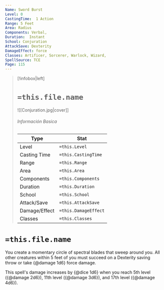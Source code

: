 ```yaml
---
Name: Sword Burst
Level: 0
CastingTime:  1 Action 
Range: 5 Feet
Area: Radius
Components: Verbal, 
Duration:  Instant  
School: Conjuration
AttackSave: Dexterity
DamageEffect: force
Classes: Artificer, Sorcerer, Warlock, Wizard, 
SpellSource: TCE
Page: 115
---
```


>[!infobox|left]
># `=this.file.name`
>![[Conjuration.jpg|cover]]
> ###### Información Basica
> Type |  Stat |
> ---|---|
> Level | `=this.Level` |
> Casting Time | `=this.CastingTime` |
> Range | `=this.Range` |
> Area | `=this.Area` |
> Components | `=this.Components` |
> Duration | `=this.Duration` |
> School | `=this.School` |
> Attack/Save | `=this.AttackSave` |
> Damage/Effect | `=this.DamageEffect` |
> Classes | `=this.Classes` |

# `=this.file.name`
You create a momentary circle of spectral blades that sweep around you. All other creatures within 5 feet of you must succeed on a Dexterity saving throw or take {@damage 1d6} force damage.

This spell&#x27;s damage increases by {@dice 1d6} when you reach 5th level ({@damage 2d6}), 11th level ({@damage 3d6}), and 17th level ({@damage 4d6}).



 


 


